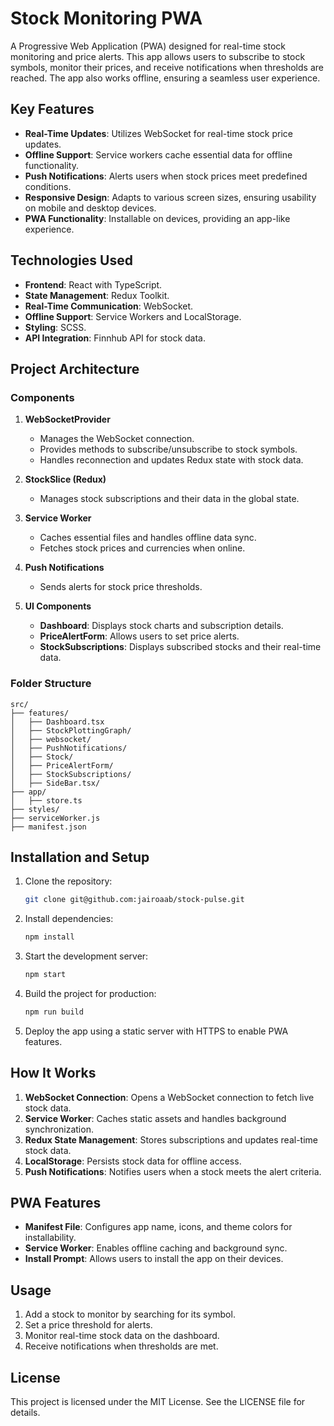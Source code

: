 # Stock Monitoring PWA

A Progressive Web Application (PWA) designed for real-time stock monitoring and price alerts. This app allows users to subscribe to stock symbols, monitor their prices, and receive notifications when thresholds are reached. The app also works offline, ensuring a seamless user experience.

## Key Features

- **Real-Time Updates**: Utilizes WebSocket for real-time stock price updates.
- **Offline Support**: Service workers cache essential data for offline functionality.
- **Push Notifications**: Alerts users when stock prices meet predefined conditions.
- **Responsive Design**: Adapts to various screen sizes, ensuring usability on mobile and desktop devices.
- **PWA Functionality**: Installable on devices, providing an app-like experience.

## Technologies Used

- **Frontend**: React with TypeScript.
- **State Management**: Redux Toolkit.
- **Real-Time Communication**: WebSocket.
- **Offline Support**: Service Workers and LocalStorage.
- **Styling**: SCSS.
- **API Integration**: Finnhub API for stock data.

## Project Architecture

### Components

1. **WebSocketProvider**
    - Manages the WebSocket connection.
    - Provides methods to subscribe/unsubscribe to stock symbols.
    - Handles reconnection and updates Redux state with stock data.

2. **StockSlice (Redux)**
    - Manages stock subscriptions and their data in the global state.

3. **Service Worker**
    - Caches essential files and handles offline data sync.
    - Fetches stock prices and currencies when online.

4. **Push Notifications**
    - Sends alerts for stock price thresholds.

5. **UI Components**
    - **Dashboard**: Displays stock charts and subscription details.
    - **PriceAlertForm**: Allows users to set price alerts.
    - **StockSubscriptions**: Displays subscribed stocks and their real-time data.

### Folder Structure

```
src/
├── features/
│   ├── Dashboard.tsx
│   ├── StockPlottingGraph/
│   ├── websocket/
│   ├── PushNotifications/
│   ├── Stock/
│   ├── PriceAlertForm/
│   ├── StockSubscriptions/
│   ├── SideBar.tsx/
├── app/
│   ├── store.ts
├── styles/
├── serviceWorker.js
├── manifest.json
```

## Installation and Setup

1. Clone the repository:
   ```bash
   git clone git@github.com:jairoaab/stock-pulse.git
   ```

2. Install dependencies:
   ```bash
   npm install
   ```

3. Start the development server:
   ```bash
   npm start
   ```

4. Build the project for production:
   ```bash
   npm run build
   ```

5. Deploy the app using a static server with HTTPS to enable PWA features.

## How It Works

1. **WebSocket Connection**: Opens a WebSocket connection to fetch live stock data.
2. **Service Worker**: Caches static assets and handles background synchronization.
3. **Redux State Management**: Stores subscriptions and updates real-time stock data.
4. **LocalStorage**: Persists stock data for offline access.
5. **Push Notifications**: Notifies users when a stock meets the alert criteria.

## PWA Features

- **Manifest File**: Configures app name, icons, and theme colors for installability.
- **Service Worker**: Enables offline caching and background sync.
- **Install Prompt**: Allows users to install the app on their devices.

## Usage

1. Add a stock to monitor by searching for its symbol.
2. Set a price threshold for alerts.
3. Monitor real-time stock data on the dashboard.
4. Receive notifications when thresholds are met.

## License

This project is licensed under the MIT License. See the LICENSE file for details.

